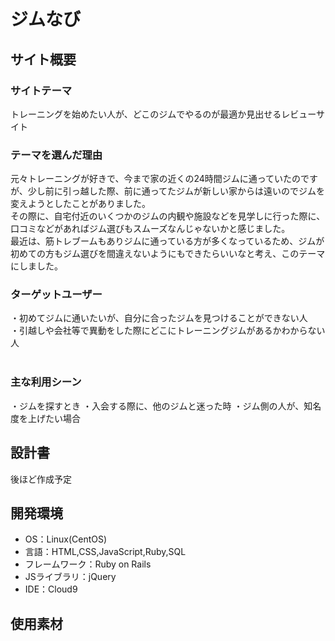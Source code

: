 # ジムなび

## サイト概要
### サイトテーマ
トレーニングを始めたい人が、どこのジムでやるのが最適か見出せるレビューサイト 
​
### テーマを選んだ理由
元々トレーニングが好きで、今まで家の近くの24時間ジムに通っていたのですが、少し前に引っ越した際、前に通ってたジムが新しい家からは遠いのでジムを変えようとしたことがありました。<br>
その際に、自宅付近のいくつかのジムの内観や施設などを見学しに行った際に、口コミなどがあればジム選びもスムーズなんじゃないかと感じました。<br>
最近は、筋トレブームもありジムに通っている方が多くなっているため、ジムが初めての方もジム選びを間違えないようにもできたらいいなと考え、このテーマにしました。<br>

### ターゲットユーザー
・初めてジムに通いたいが、自分に合ったジムを見つけることができない人<br>
・引越しや会社等で異動をした際にどこにトレーニングジムがあるかわからない人<br>
​
### 主な利用シーン
・ジムを探すとき
・入会する際に、他のジムと迷った時
・ジム側の人が、知名度を上げたい場合
​
## 設計書
後ほど作成予定
​
## 開発環境
- OS：Linux(CentOS)
- 言語：HTML,CSS,JavaScript,Ruby,SQL
- フレームワーク：Ruby on Rails
- JSライブラリ：jQuery
- IDE：Cloud9
​
## 使用素材
<!-- - 外部サービスの画像素材・音声素材を使用した場合は、必ずサービス名とURLを明記してください。 -->
<!-- - アプリケーションの実装に使用したgem/bootstrapのリファレンスなどの記載は不要です。 -->
<!-- - 使用しない場合は、使用素材の項目をREADMEから削除してください。 -->
<!-- - 架空の団体・題材を前提にポートフォリオを制作する場合、下記のテンプレートを当項目内に記載しましょう。 -->
<!-- 【テンプレート】 -->
<!-- 著作権を考慮し、架空のデータを扱う予定です。 -->
<!-- なお今後、実在するデータを利用する際には、事前に著作権保持者と契約を結んだ上で利用します。 -->
